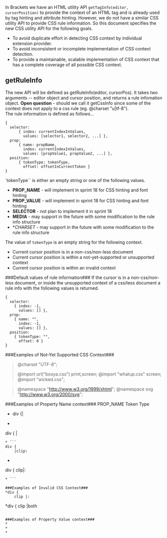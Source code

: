 In Brackets we have an HTML utility API ``getTagInfo(editor, cursorPosition)`` to provide the context of an HTML tag and is already used by tag hinting and attribute hinting. However, we do not have a similar CSS utility API to provide CSS rule information. So this document specifies the new CSS utility API for the following goals.
* To avoid duplicate effort in detecting CSS context by individual extension provider.
* To avoid inconsistent or incomplete implementation of CSS context detection.
* To provide a maintainable, scalable implementation of CSS context that has a complete coverage of all possible CSS context.

## getRuleInfo ##
The new API will be defined as getRuleInfo(editor, cursorPos). It takes two arguments -- editor object and cursor position, and returns a rule infomation object.
**Open question** - should we call it getCssInfo since some of the context does not apply to a css rule (eg. @charset "u|tf-8").
<br />
The rule information is defined as follows...
```
{ 
  selector:
      { index: currentIndexInValues,
        values: [selector1, selector2, ...] },
  prop:
      { name: propName,
        index: currentIndexInValues,
        values: [propValue1, propValue2, ...] },
  position:
      { tokenType: tokenType,
        offset: offsetInCurrentToken } 
}
```

`tokenType`` is either an empty string or one of the following values.
 * **PROP_NAME** - will implement in sprint 18 for CSS hinting and font hinting
 * **PROP_VALUE** - will implement in sprint 18 for CSS hinting and font hinting 
 * **SELECTOR** - not plan to implement it in sprint 18
 * **MEDIA** - may support in the future with some modification to the rule info structure
 * **CHARSET* - may support in the future with some modification to the rule info structure

The value of ```tokenType``` is an empty string for the following context.
 * Current cursor position is in a non-css/non-less document
 * Current cursor position is within a not-yet-supported or unsupported context
 * Current cursor position is within an invalid context

###Default values of rule information###
If the cursor is in a non-css/non-less document, or inside the unsupported context of a css/less document a rule info with the following values is returned.
```
{ 
  selector:
	{ index: -1,
      values: [] },
  prop:
    { name: "",
      index: -1,
      values: [] },
  position:
    { tokenType: "",
      offset: 0 } 
}
```

###Examples of Not-Yet Supported CSS Context###
>@charset "UTF-8";
>
>@import url("booya.css") print,screen;
>@import "whatup.css" screen;
>@import "wicked.css";

>@namespace "http://www.w3.org/1999/xhtml";
>@namespace svg "http://www.w3.org/2000/svg";

###Examples of Property Name context###
PROP_NAME Token Type
* div {|
* ```
div {
	|
```
* ```
div {
	|clip:
```
* ```
div {
	clip|:
```
* ```

###Examples of Invalid CSS Context###
*div {
	clip |:
```
*div {
	clip |both
```

###Examples of Property Value context###
*
*
*

